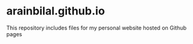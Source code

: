 # arainbilal.github.io
This repository includes files for my personal website hosted on Github pages
